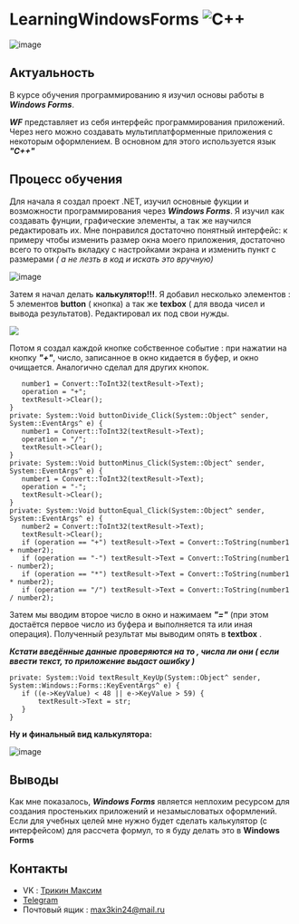 # LearningWindowsForms ![C++](https://img.shields.io/badge/c++-%2300599C.svg?style=for-the-badge&logo=c%2B%2B&logoColor=white)
![image](https://github.com/spectrummmm/LearningWindowsForms/assets/133951457/78f767be-110e-405e-a09f-0b33e585c542)

## Актуальность
В курсе обучения программированию я изучил основы работы в ***Windows Forms***. <p> ***WF*** представляет из себя интерфейс программирования приложений. Через него можно создавать мультиплатформенные приложения с некоторым оформлением. В основном для этого используется язык ***"C++"***
</p>
 
## Процесс обучения
Для начала я создал проект .NET, изучил основные фукции и возможности программирования через ***Windows Forms***. Я изучил как создавать фунции, графические элементы, а так же научился редактировать их.
Мне понравился достаточно понятный интерфейс: к примеру чтобы изменить размер окна моего приложения, достаточно всего то открыть вкладку с настройками экрана и изменить пункт с размерами *( а не лезть в код и искать это вручную)*
<p>
 </p>
 
![image](https://github.com/spectrummmm/LearningWindowsForms/assets/133951457/a17982ec-7f7f-4a26-8ed5-ec595c5afc59)

 
Затем я начал делать **калькулятор!!!**. Я добавил несколько элементов : 5 элементов **button** ( кнопка) а так же **texbox** ( для ввода чисел и вывода результатов). Редактировал их под свои нужды.


<Img src="https://github.com/spectrummmm/LearningWindowsForms/assets/133951457/8557dd3b-e059-422a-81d4-7c7b64a330ff" vertical-align: bottom>
 

 Потом я создал каждой кнопке собственное событие : при нажатии на кнопку ***"+"***,  число, записанное в окно кидается в буфер, и окно очищается. Аналогично сделал для других кнопок.
 ``` private: System::Void buttonPlus_Click(System::Object^ sender, System::EventArgs^ e) {
	number1 = Convert::ToInt32(textResult->Text);
	operation = "+";
	textResult->Clear();
}
private: System::Void buttonDivide_Click(System::Object^ sender, System::EventArgs^ e) {
	number1 = Convert::ToInt32(textResult->Text);
	operation = "/";
	textResult->Clear();
}
private: System::Void buttonMinus_Click(System::Object^ sender, System::EventArgs^ e) {
	number1 = Convert::ToInt32(textResult->Text);
	operation = "-";
	textResult->Clear();
}
private: System::Void buttonEqual_Click(System::Object^ sender, System::EventArgs^ e) {
	number2 = Convert::ToInt32(textResult->Text);
	textResult->Clear();
	if (operation == "+") textResult->Text = Convert::ToString(number1 + number2);
	if (operation == "-") textResult->Text = Convert::ToString(number1 - number2);
	if (operation == "*") textResult->Text = Convert::ToString(number1 * number2);
	if (operation == "/") textResult->Text = Convert::ToString(number1 / number2);
 ```
 Затем мы вводим второе число в окно и нажимаем ***"="*** (при этом достаётся первое число из буфера и выполняется та или иная операция). Полученный результат мы выводим опять в **textbox** .

 ***Кстати введённые данные проверяются на то , числа ли они ( если ввести текст, то приложение выдаст ошибку )***
 
 ```
 private: System::Void textResult_KeyUp(System::Object^ sender, System::Windows::Forms::KeyEventArgs^ e) {
	if ((e->KeyValue) < 48 || e->KeyValue > 59) {
		textResult->Text = str;
	}
}
```

 **Ну и финальный вид калькулятора:**
 
 ![image](https://github.com/spectrummmm/LearningWindowsForms/assets/133951457/bfeb0292-51d7-487a-acec-82d0dad26905)


## Выводы
Как мне показалось, ***Windows Forms*** является неплохим ресурсом для создания простеньких приложений и незамысловатых оформлений. Если для учебных целей мне нужно будет сделать калькулятор (с интерфейсом) для рассчета формул, то я буду делать это в **Windows Forms**
  
## Контакты
- VK : [Трикин Максим](https://vk.com/causeimanikeboy)
- [Telegram](https://t.me/nihuya_sebe_bigboy)
- Почтовый ящик : max3kin24@mail.ru

